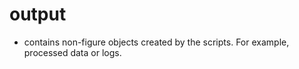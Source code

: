 # output

* contains non-figure objects created by the scripts. For example, processed data or logs. 
